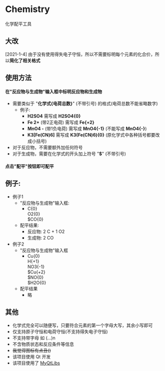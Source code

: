 # Chemistry  
 化学配平工具  
 
## 大改
\[2021-1-4] 由于没有使用得失电子守恒，所以不需要标明每个元素的化合价，所以**简化了相关格式**
  
## 使用方法  

#### 在"反应物与生成物"输入框中标明反应物和生成物
- 需要类似于 "**化学式\{电荷总数}**" \(不带引号) 的格式\(电荷总数不能省略数字)
    - 例子:
        - **H2SO4** 需写成 **H2SO4\{0}**
        - **Fe 2+** (带2正电荷) 需写成 **Fe\{+2}**
        - **MnO4 -** (带1负电荷) 需写成 **MnO4\{-1}** (不能写成 **MnO4\{-}**)
		- **K3[Fe(CN)6]** 需写成 **K3(Fe(CN)6){0}** (原化学式中各种括号都要改成小括号)
- 对于反应物，不需要额外加任何符号
- 对于生成物，需要在化学式的开头加上符号 "**$**" (不带引号)
  
#### 点击"配平"按钮即可配平
  
## 例子:
- 例子1
    - "反应物与生成物"输入框:
        - C\{0}  
        O2\{0}  
        $CO\{0}
    - 配平结果:
        - 反应物: 2 C + 1 O2
        - 生成物: 2 CO
- 例子2
    - "反应物与生成物"输入框
        - Cu\{0}  
        H\{+1}  
        NO3\{-1}  
        $Cu\{+2}  
        $NO\{0}  
        $H2O\{0}
    - 配平结果
        - 略
  
## 其他
- 化学式完全可以随便写，只要符合元素的第一个字母大写，其余小写即可
- 仅支持原子守恒和电荷守恒\(不支持得失电子守恒)
- 不支持带字母 如 \(...)n
- 不含物质状态和反应条件等信息
- ~~我觉得图标有点丑()~~
- 该项目使用 Qt 开发  
- 该项目使用了 [MyQtLibs](https://github.com/jkjkil4/MyQtLibs)

